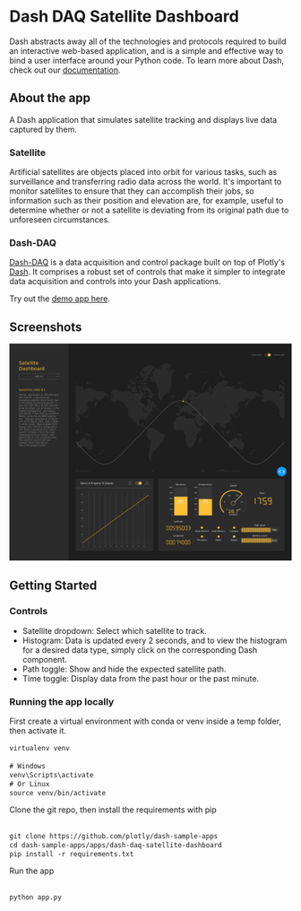 # Dash DAQ Satellite Dashboard

Dash abstracts away all of the technologies and protocols required to build an interactive web-based application, and
is a simple and effective way to bind a user interface around your Python code. To learn more about Dash, check out our
[documentation](https://dash.plot.ly/).

## About the app

A Dash application that simulates satellite tracking and displays live data captured by them.

### Satellite

Artificial satellites are objects placed into orbit for various tasks, such as surveillance and transferring radio data
across the world. It's important to monitor satellites to ensure that they can accomplish their jobs, so information such as
their position and elevation are, for example, useful to determine whether or not a satellite is deviating from its original path
due to unforeseen circumstances.

### Dash-DAQ

[Dash-DAQ](http://dash-daq.netlify.com/#about) is a data acquisition and control package built on top of Plotly's
[Dash](https://plot.ly/products/dash/). It comprises a robust set of controls that make it simpler to integrate data
acquisition and controls into your Dash applications.

Try out the [demo app here](https://dash-gallery.plotly.host/dash-daq-satellite-dashboard/).


## Screenshots

![Satellite Dashboard](screenshots/screenshot.png)

## Getting Started

### Controls

- Satellite dropdown: Select which satellite to track.
- Histogram: Data is updated every 2 seconds, and to view the histogram for a desired data type, simply click on the
  corresponding Dash component.
- Path toggle: Show and hide the expected satellite path.
- Time toggle: Display data from the past hour or the past minute.

### Running the app locally

First create a virtual environment with conda or venv inside a temp folder, then activate it.

```
virtualenv venv

# Windows
venv\Scripts\activate
# Or Linux
source venv/bin/activate

```

Clone the git repo, then install the requirements with pip

```

git clone https://github.com/plotly/dash-sample-apps
cd dash-sample-apps/apps/dash-daq-satellite-dashboard
pip install -r requirements.txt

```

Run the app

```

python app.py

```

